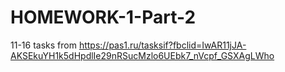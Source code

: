# HOMEWORK-1-Part-2
11-16 tasks from https://pas1.ru/tasksif?fbclid=IwAR11jJA-AKSEkuYH1k5dHpdlIe29nRSucMzlo6UEbk7_nVcpf_GSXAgLWho
